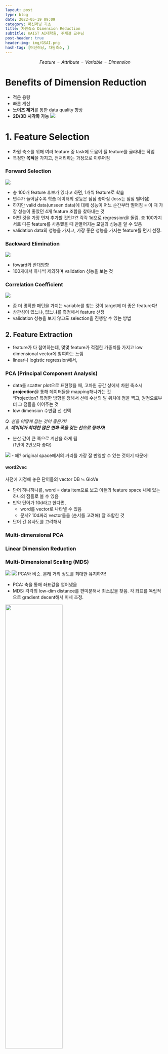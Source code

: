 ```yaml
---
layout: post
type: blog
date: 2022-05-19 09:09
category: 머신러닝 기초
title: 차원축소 Dimension Reduction
subtitle: KAIST AI대학원, 주재걸 교수님
post-header: true
header-img: img/GSAI.png
hash-tag: [머신러닝, 차원축소, ]
---
```


$$Feature = Attribute = Variable = Dimension$$
# Benefits of Dimension Reduction
- 적은 용량
- 빠른 계산
- **노이즈 제거**를 통한 data quality 향상
- **2D/3D 시각화 가능**
![](./img/img1.png)


# 1. Feature Selection
- 차원 축소를 위해 여러 feature 중 task에 도움이 될 feature를 골라내는 작업
- 특정한 **목적**을 가지고, 전처리하는 과정으로 이루어짐

### Forward Selection
<img src=./img/img2.png>

- 총 100개 feature 후보가 있다고 하면, 1개씩 feature로 학습
- 변수가 늘어날수록 학습 데이터의 성능은 점점 좋아짐 (loss는 점점 떨어짐)
- 하지만 valid data(unseen data)에 대해 성능이 어느 순간부터 떨어짐 = 이 때 가장 성능이 좋았던 4개 feature 조합을 찾아내는 것
- 어떤 것을 가장 먼저 추가할 것인가? 각각 1d으로 regression을 돌림. 총 100가지 서로 다른 feature를 사용했을 때 만들어지는 모델의 성능을 알 수 있음
- validation data의 성능을 가지고, 가장 좋은 성능을 가지는 feature를 먼저 선정.

### Backward Elimination
<img src=./img/img3.png>

- foward와 반대방향
- 100개에서 하나씩 제외하며 validation 성능을 보는 것

### Correlation Coefficient
<img src=./img/img4.png>

- 좀 더 명확한 패턴을 가지는 variable를 찾는 것이 target에 더 좋은 feature다!
- 상관성이 있느냐, 없느냐를 측정해서 feature 선정
- validation 성능을 보지 않고도 selection을 진행할 수 있는 방법


## 2. Feature Extraction
- feature가 다 참여하는데, 몇몇 feature가 적절한 가중치를 가지고 low dimensional vector에 참여하는 느낌
- linear나 logistic regression에서, 

### PCA (Principal Component Analysis)
- data를 scatter plot으로 표현했을 때, 고차원 공간 상에서 차원 축소시 **projection**을 통해 데이터들을 mapping해나가는 것   
*Projection? 특정한 방향을 정해서 선에 수선의 발 위치에 점을 찍고, 원점으로부터 그 점들을 이어주는 것
- low dimension 수만큼 선 선택

*Q. 선을 어떻게 잡는 것이 좋은가?*  
*A. **데이터가 최대한 많은 변화 폭을 갖는 선으로 정하자!***
- 분산 값이 큰 쪽으로 계산을 하게 됨  
(1번이 2번보다 좋다)
<img src=./img/img5.png>
- 왜? original space에서의 거리를 가장 잘 반영할 수 있는 것이기 때문에!

#### word2vec
사전에 지정해 놓은 단어들의 vector DB ≒ GloVe
- 단어 하나하나를, word = data item으로 보고 이들의 feature space 내에 있는 하나의 점들로 볼 수 있음
- 만약 단어가 10d라고 한다면,
    - word를 vector로 나타낼 수 있음
    - 문서? 10d짜리 vector들을 (순서를 고려해) 잘 조합한 것
- 단어 간 유사도를 고려해서 

### Multi-dimensional PCA

### Linear Dimension Reduction


### Multi-Dimensional Scaling (MDS)
<img src = ./img/img6.png>
<img src = ./img/img7.png>
PCA와 비슷. 본래 거리 정도를 최대한 유지하자!

- PCA: 축을 통해 좌표값을 얻어냈음
- MDS: 각각의 low-dim distance를 편미분해서 최소값을 찾음. 각 좌표를 독립적으로 gradient decent해서 미세 조정.

<img src = ./img/img8.png width="60%" align="center">

ex1. 8이어야하는데 계산해 보니 5더라 → 더 멀어지는 방향으로 x1, x2, x3를 update.   
ex2. 1이어야 하는데 계산해보니 2더라 → 더 가까워지는 방향으로 점의 좌표값을 조정
- 최적화하는 대상? **100단어 각각의 N차원 vector 업데이트**


### t-SNE [끝판왕]
오래걸림. 모든 pari-wise distance를 **계산함** => Ground-truth distance 정보를 만들고 시작.
<img src = ./img/img9.png>
- DH와 DL의 차이가 최소화가 될 수 있도록 계속 업데이트 (iterative update)
- 집단 간 공간적인 여유도 줌. 명확히 구분되는 패턴이 보임
- PCA는 identity ~ 로 계산하면 바로 나옴

**왜 t-SNE를 써야 하는가**  
시각화!!!를 통해 제대로 볼 수 있다!
PCA는 reduction 계산용으로 많이 쓰임.